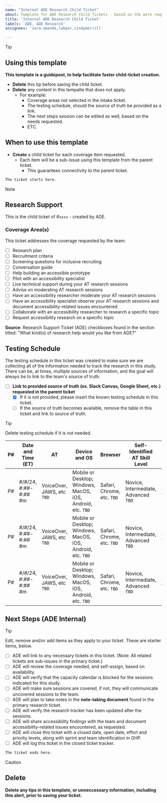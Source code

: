 ```yaml
---
name: "Internal ADE Research Child Ticket"
about: Template for ADE Research Child Tickets - based on the work requested in the research intake ticket. These will be created as sub-issues, under the parentresearch intake ticket. 
title: 'Internal ADE Research Child Ticket'
labels: 'ADE, ADE Research'
assignees: 'sara-amanda,lakper,cindymerrill'

---
```


> [!TIP]
> ## Using this template
> **This template is a guidepost, to help facilitate faster child-ticket creation.**
> - **Delete** this tip before saving the child ticket.
> - **Delete** any content in this tempalte that does not apply.
>     - For example: 
>         - Coverage areas not selected in the intake ticket.
>         - The testing schedule, should the source of truth be provided as a link.
>         - The next steps session can be edited as well, based on the needs requested.
>         - ETC.
> ## When to use this template
> - **Create** a child ticket for each coverage item requested.
>     - Each item will be a sub-issue using this template from the parent ticket.
>         - This guarantees connectivity to the parent ticket. 

```bash
The ticket starts here.
```

> [!NOTE]
> ## Research Support
>  This is the child ticket of #`xxxx` - created by ADE.
> ### Coverage Area(s)
> This ticket addresses the coverage requested by the team: 
> - [ ] Research plan
> - [ ] Recruitment criteria
> - [ ] Screening questions for inclusive recruiting
> - [ ] Conversation guide
> - [ ] Help building an accessible prototype
> - [ ] Pilot with an accessibility specialist
> - [ ] Live technical support during your AT research sessions
> - [ ] Advise on moderating AT research sessions
> - [ ] Have an accessibility researcher moderate your AT research sessions
> - [ ] Have an accessibility specialist observe your AT research sessions and document accessibility-related issues encountered
> - [ ] Collaborate with an accessibility researcher to research a specific topic
> - [ ] Request accessibility research on a specific topic
> 
> **Source**: Research Support Ticket (ADE) checkboxes found in the section titled: "What kind(s) of research help would you like from ADE?"


##  Testing Schedule
The testing schedule in this ticket was created to make sure we are collecting all of the information needed to track the research in this study. There can be, at times, multiple sources of information, and the goal will always be to link to the team's source of truth. 
- [ ] **Link to provided source of truth (ex. Slack Canvas, Google Sheet, etc.) requested in the parent ticket**
    - [x] If it is not provided, please insert the known testing schedule in this ticket. 
    - [ ] If the source of truth becomes available, remove the table in this ticket and link to source of truth. 

> [!TIP]
> Delete testing schedule if it is not needed.

P# | Date and Time (ET) | AT | Device and OS | Browser | Self-Identified AT Skill Level |  Length of Time Using AT | ADE Assignee
------------------|------------------|--------------|--------------|--------------|--------------|--------------|--------------
P# | #/#/24, #:##-#:## #m | VoiceOver, JAWS, etc `TBD` | Mobile or Desktop; Windows, MacOS, iOS, Android, etc. `TBD` | Safari, Chrome, etc. `TBD` | Novice, Intermediate, Advanced `TBD` | xx years/months/days | `TBD- Based on a11y availability`
P# | #/#/24, #:##-#:## #m | VoiceOver, JAWS, etc `TBD` | Mobile or Desktop; Windows, MacOS, iOS, Android, etc. `TBD` | Safari, Chrome, etc. `TBD` | Novice, Intermediate, Advanced `TBD` | xx years/months/days | `TBD- Based on a11y availability`
P# | #/#/24, #:##-#:## #m | VoiceOver, JAWS, etc `TBD` | Mobile or Desktop; Windows, MacOS, iOS, Android, etc. `TBD` | Safari, Chrome, etc. `TBD` | Novice, Intermediate, Advanced `TBD` | xx years/months/days | `TBD- Based on a11y availability`

## Next Steps (ADE Internal)
> [!TIP]
> Edit, remove and/or add items as they apply to your ticket. These are starter items, below. 
- [ ] ADE will link to any necessary tickets in this ticket. (Note: All related tickets are sub-issues in the primary ticket.)
- [ ] ADE will review the coverage needed, and self-assign, based on availability.
- [ ] ADE will verify that the capacity calendar is blocked for the sessions indicated for this study. 
- [ ] ADE will make sure sessions are covered, if not, they will communicate uncovered sessions to the team.
- [ ] ADE will plan to take notes in the **note-taking document** found in the primary research ticket. 
- [ ] ADE will verify the research tracker has been updated after the sessions.
- [ ] ADE will share accessibility findings with the team and document accessibility-related issues encountered, as requested. 
- [ ] ADE will close this ticket with a closed date, open date, effort and priority levels, along with sprint and team identification in GHP.
- [ ] ADE will log this ticket in the closed ticket tracker. 

```bash
The ticket ends here.
```

> [!CAUTION]
> ## Delete
> **Delete any tips in this template, or unneccessary information, including this alert, prior to saving  your ticket.** 



